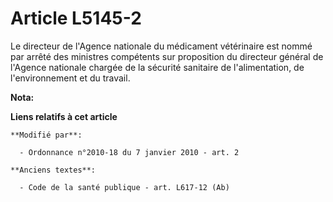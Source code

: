# Article L5145-2

Le directeur de l'Agence nationale du médicament vétérinaire est nommé par arrêté des ministres compétents sur proposition du
directeur général de l'Agence nationale chargée de la sécurité sanitaire de l'alimentation, de l'environnement et du travail.

**Nota:**



**Liens relatifs à cet article**

	**Modifié par**:

	  - Ordonnance n°2010-18 du 7 janvier 2010 - art. 2

	**Anciens textes**:

	  - Code de la santé publique - art. L617-12 (Ab)
